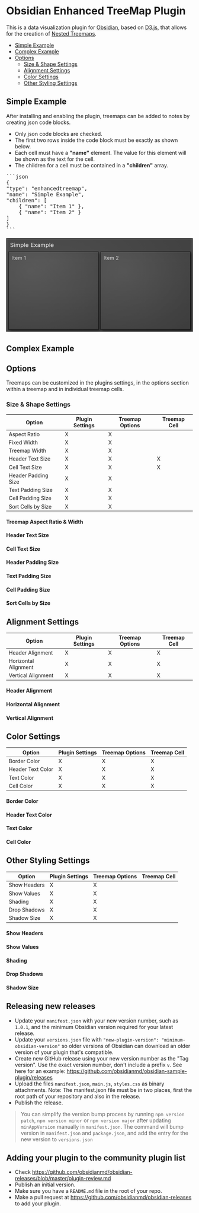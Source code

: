 # Obsidian Enhanced TreeMap Plugin

This is a data visualization plugin for [Obsidian](https://obsidian.md), based on [D3.js](https://d3js.org), that allows for the creation of [Nested Treemaps](https://observablehq.com/@d3/nested-treemap).

- [Simple Example](#simple-example)
- [Complex Example](#complex-example)
- [Options](#options)
    - [Size & Shape Settings](#size--shape-settings)
    - [Alignment Settings](#alignment-settings)
    - [Color Settings](#color-settings)
    - [Other Styling Settings](#other-styling-settings)

## Simple Example

After installing and enabling the plugin, treemaps can be added to notes by creating json code blocks.
- Only json code blocks are checked.
- The first two rows inside the code block must be exactly as shown below.
- Each cell must have a **"name"** element. The value for this element will be shown as the text for the cell.
- The children for a cell must be contained in a **"children"** array.

<pre>
```json
{
"type": "enhancedtreemap",
"name": "Simple Example",
"children": [
    { "name": "Item 1" },
    { "name": "Item 2" }
]
}
```
</pre>

![Simple Example](./images/Simple-Example.png)

## Complex Example


## Options

Treemaps can be customized in the plugins settings, in the options section within a treemap and in individual treemap cells.

### Size & Shape Settings

| Option              | Plugin Settings | Treemap Options | Treemap Cell |
| ------------------- | --------------- | --------------- | ------------ |
| Aspect Ratio        | X               | X               |              |
| Fixed Width         | X               | X               |              |
| Treemap Width       | X               | X               |              |
| Header Text Size    | X               | X               | X            |
| Cell Text Size      | X               | X               | X            |
| Header Padding Size | X               | X               |              |
| Text Padding Size   | X               | X               |              |
| Cell Padding Size   | X               | X               |              |
| Sort Cells by Size  | X               | X               |              |

#### Treemap Aspect Ratio & Width
#### Header Text Size
#### Cell Text Size
#### Header Padding Size
#### Text Padding Size
#### Cell Padding Size
#### Sort Cells by Size

## Alignment Settings

| Option               | Plugin Settings | Treemap Options | Treemap Cell |
| -------------------  | --------------- | --------------- | ------------ |
| Header Alignment     | X               | X               | X            |
| Horizontal Alignment | X               | X               | X            |
| Vertical Alignment   | X               | X               | X            |

#### Header Alignment
#### Horizontal Alignment
#### Vertical Alignment

## Color Settings

| Option               | Plugin Settings | Treemap Options | Treemap Cell |
| -------------------  | --------------- | --------------- | ------------ |
| Border Color         | X               | X               | X            |
| Header Text Color    | X               | X               | X            |
| Text Color           | X               | X               | X            |
| Cell Color           | X               | X               | X            |

#### Border Color
#### Header Text Color
#### Text Color
#### Cell Color

## Other Styling Settings

| Option               | Plugin Settings | Treemap Options | Treemap Cell |
| -------------------  | --------------- | --------------- | ------------ |
| Show Headers         | X               | X               |              |
| Show Values          | X               | X               |              |
| Shading              | X               | X               |              |
| Drop Shadows         | X               | X               |              |
| Shadow Size          | X               | X               |              |

#### Show Headers
#### Show Values
#### Shading
#### Drop Shadows
#### Shadow Size

## Releasing new releases

- Update your `manifest.json` with your new version number, such as `1.0.1`, and the minimum Obsidian version required for your latest release.
- Update your `versions.json` file with `"new-plugin-version": "minimum-obsidian-version"` so older versions of Obsidian can download an older version of your plugin that's compatible.
- Create new GitHub release using your new version number as the "Tag version". Use the exact version number, don't include a prefix `v`. See here for an example: https://github.com/obsidianmd/obsidian-sample-plugin/releases
- Upload the files `manifest.json`, `main.js`, `styles.css` as binary attachments. Note: The manifest.json file must be in two places, first the root path of your repository and also in the release.
- Publish the release.

> You can simplify the version bump process by running `npm version patch`, `npm version minor` or `npm version major` after updating `minAppVersion` manually in `manifest.json`.
> The command will bump version in `manifest.json` and `package.json`, and add the entry for the new version to `versions.json`

## Adding your plugin to the community plugin list

- Check https://github.com/obsidianmd/obsidian-releases/blob/master/plugin-review.md
- Publish an initial version.
- Make sure you have a `README.md` file in the root of your repo.
- Make a pull request at https://github.com/obsidianmd/obsidian-releases to add your plugin.

